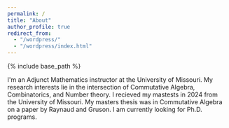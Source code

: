 ```yaml
---
permalink: /
title: "About"
author_profile: true
redirect_from: 
  - "/wordpress/"
  - "/wordpress/index.html"
---
```


{% include base_path %}

I'm an Adjunct Mathematics instructor at the University of Missouri. My research interests lie in the intersection of Commutative Algebra, Combinatorics, and Number theory. I recieved my mastests in 2024 from the University of Missouri. My masters thesis was in Commutative Algebra on a paper by Raynaud and Gruson. I am currently looking for Ph.D. programs. 


